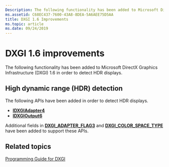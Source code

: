 ```yaml
---
Description: The following functionality has been added to Microsoft DirectX Graphics Infrastructure (DXGI) 1.6 in order to detect HDR displays.
ms.assetid: C68EC437-7600-43A8-8DEA-5A6AEE75D5AA
title: DXGI 1.6 Improvements
ms.topic: article
ms.date: 09/24/2019
---
```


# DXGI 1.6 improvements

The following functionality has been added to Microsoft DirectX Graphics Infrastructure (DXGI) 1.6 in order to detect HDR displays.

## High dynamic range (HDR) detection

The following APIs have been added in order to detect HDR displays.

- [**IDXGIAdapter4**](/windows/desktop/api/DXGI1_6/nn-dxgi1_6-idxgiadapter4)
- [**IDXGIOutput6**](/windows/desktop/api/DXGI1_6/nn-dxgi1_6-idxgioutput6)

Additional fields in [**DXGI\_ADAPTER\_FLAG3**](https://msdn.microsoft.com/en-us/library/Mt825227(v=VS.85).aspx) and [**DXGI\_COLOR\_SPACE\_TYPE**](/windows/desktop/api/dxgicommon/ne-dxgicommon-dxgi_color_space_type) have been added to support these APIs.

## Related topics

[Programming Guide for DXGI](dx-graphics-dxgi-overviews.md)